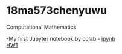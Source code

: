 # 18ma573chenyuwu
Computational Mathematics

-My first Jupyter notebook by colab - [ipynb](src/first_notebook_v01.ipynb)<br/>
[HW1](src/MA_573(HW1).ipynb)
